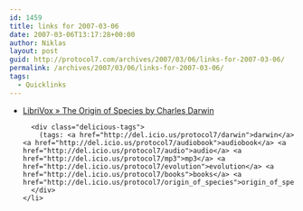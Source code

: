 ```yaml
---
id: 1459
title: links for 2007-03-06
date: 2007-03-06T13:17:28+00:00
author: Niklas
layout: post
guid: http://protocol7.com/archives/2007/03/06/links-for-2007-03-06/
permalink: /archives/2007/03/06/links-for-2007-03-06/
tags:
  - Quicklinks
---
```

<div class='microid-b8f88c8f85615c423405bd557d1a6e41055e1303'>
  <ul class="delicious">
    <li>
      <div class="delicious-link">
        <a href="http://librivox.org/the-origin-of-species-by-charles-darwin/">LibriVox » The Origin of Species by Charles Darwin</a>
      </div>
      
      <div class="delicious-tags">
        (tags: <a href="http://del.icio.us/protocol7/darwin">darwin</a> <a href="http://del.icio.us/protocol7/audiobook">audiobook</a> <a href="http://del.icio.us/protocol7/audio">audio</a> <a href="http://del.icio.us/protocol7/mp3">mp3</a> <a href="http://del.icio.us/protocol7/evolution">evolution</a> <a href="http://del.icio.us/protocol7/books">books</a> <a href="http://del.icio.us/protocol7/origin_of_species">origin_of_species</a>)
      </div>
    </li>
  </ul>
</div>